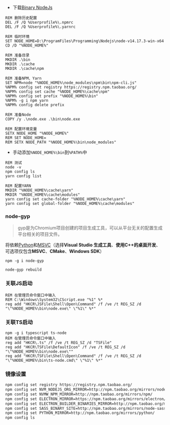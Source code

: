 
- 下载[Binary NodeJs](https://nodejs.org/en/download/)

```batch
REM 删除历史配置
DEL /F /Q %Userprofile%\.npmrc
DEL /F /Q %Userprofile%\.yarnrc
```

```batch
REM 临时环境
SET NODE_HOME=D:\ProgramFiles\Programming\Nodejs\node-v14.17.3-win-x64
CD /D "%NODE_HOME%"

REM 准备目录
MKDIR .\bin
MKDIR .\cache
MKDIR .\cache\npm

REM 准备NPM、Yarn
SET NPM=node "%NODE_HOME%\node_modules\npm\bin\npm-cli.js"
%NPM% config set registry https://registry.npm.taobao.org/
%NPM% config set cache "%NODE_HOME%\cache\npm"
%NPM% config set prefix "%NODE_HOME%\bin"
%NPM% -g i npm yarn
%NPM% config delete prefix

REM 准备Node
COPY /y .\node.exe .\bin\node.exe

REM 配置环境变量
SETX NODE_HOME "%NODE_HOME%"
REM SET NODE_HOME=
REM SETX NODE_PATH "%NODE_HOME%\bin\node_modules"
```

- 手动添加`%NODE_HOME%\bin`到`%PATH%`中

```batch
REM 测试
node -v
npm config ls
yarn config list

REM 配置YARN
MKDIR "%NODE_HOME%\cache\yarn"
MKDIR "%NODE_HOME%\cache\modules"
yarn config set cache-folder "%NODE_HOME%\cache\yarn"
yarn config set global-folder "%NODE_HOME%\cache\modules"
```

### node-gyp

>gyp是为Chromium项目创建的项目生成工具，可以从平台无关的配置生成平台相关的项目文件。

将依赖[Python](https://www.python.org/downloads/)和[MSVC](https://visualstudio.microsoft.com/zh-hans/downloads/)（选择**Visual Studio 生成工具**、**使用C++的桌面开发**、可选项仅包含**MSVC**、**CMake**、**Windows SDK**）

```batch
npm -g i node-gyp

node-gyp rebuild
```

### 关联JS启动

```batch
REM 在管理员命令窗口中输入
REM C:\Windows\System32\CScript.exe "%1" %*
reg add "HKCR\JSFile\Shell\Open\Command" /f /ve /t REG_SZ /d "\"%NODE_HOME%\bin\node.exe\" \"%1\" %*"
```

### 关联TS启动

```batch
npm -g i typescript ts-node
REM 在管理员命令窗口中输入
reg add "HKCR\.ts" /f /ve /t REG_SZ /d "TSFile"
reg add "HKCR\TSFile\DefaultIcon" /f /ve /t REG_SZ /d "\"%NODE_HOME%\bin\node.exe\""
reg add "HKCR\TSFile\Shell\Open\Command" /f /ve /t REG_SZ /d "\"%NODE_HOME%\bin\ts-node.cmd\" \"%1\" %*"
```

### 镜像设置

```bash
npm config set registry https://registry.npm.taobao.org/
npm config set NVM_NODEJS_ORG_MIRROR=http://npm.taobao.org/mirrors/node/
npm config set NVMW_NPM_MIRROR=http://npm.taobao.org/mirrors/npm/
npm config set ELECTRON_MIRROR=https://npm.taobao.org/mirrors/electron/
npm config set ELECTRON_BUILDER_BINARIES_MIRROR=http://npm.taobao.org/mirrors/electron-builder-binaries/
npm config set SASS_BINARY_SITE=http://npm.taobao.org/mirrors/node-sass/
npm config set PYTHON_MIRROR=http://npm.taobao.org/mirrors/python/
npm config ls
```
